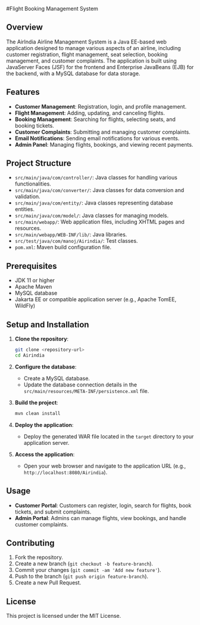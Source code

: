 #Flight Booking Management System

## Overview
The AirIndia Airline Management System is a Java EE-based web application designed to manage various aspects of an airline, including customer registration, flight management, seat selection, booking management, and customer complaints. The application is built using JavaServer Faces (JSF) for the frontend and Enterprise JavaBeans (EJB) for the backend, with a MySQL database for data storage.

## Features
- **Customer Management**: Registration, login, and profile management.
- **Flight Management**: Adding, updating, and canceling flights.
- **Booking Management**: Searching for flights, selecting seats, and booking tickets.
- **Customer Complaints**: Submitting and managing customer complaints.
- **Email Notifications**: Sending email notifications for various events.
- **Admin Panel**: Managing flights, bookings, and viewing recent payments.

## Project Structure
- `src/main/java/com/controller/`: Java classes for handling various functionalities.
- `src/main/java/com/converter/`: Java classes for data conversion and validation.
- `src/main/java/com/entity/`: Java classes representing database entities.
- `src/main/java/com/model/`: Java classes for managing models.
- `src/main/webapp/`: Web application files, including XHTML pages and resources.
- `src/main/webapp/WEB-INF/lib/`: Java libraries.
- `src/test/java/com/manoj/Airindia/`: Test classes.
- `pom.xml`: Maven build configuration file.

## Prerequisites
- JDK 11 or higher
- Apache Maven
- MySQL database
- Jakarta EE or compatible application server (e.g., Apache TomEE, WildFly)

## Setup and Installation
1. **Clone the repository**:
    ```sh
    git clone <repository-url>
    cd Airindia
    ```

2. **Configure the database**:
    - Create a MySQL database.
    - Update the database connection details in the `src/main/resources/META-INF/persistence.xml` file.

3. **Build the project**:
    ```sh
    mvn clean install
    ```

4. **Deploy the application**:
    - Deploy the generated WAR file located in the `target` directory to your application server.

5. **Access the application**:
    - Open your web browser and navigate to the application URL (e.g., `http://localhost:8080/Airindia`).

## Usage
- **Customer Portal**: Customers can register, login, search for flights, book tickets, and submit complaints.
- **Admin Portal**: Admins can manage flights, view bookings, and handle customer complaints.

## Contributing
1. Fork the repository.
2. Create a new branch (`git checkout -b feature-branch`).
3. Commit your changes (`git commit -am 'Add new feature'`).
4. Push to the branch (`git push origin feature-branch`).
5. Create a new Pull Request.

## License
This project is licensed under the MIT License.
